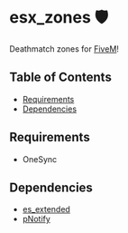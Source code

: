 # esx_zones 🛡️
Deathmatch zones for [FiveM](https://fivem.net//)!

## Table of Contents
- [Requirements](#requirements)
- [Dependencies](#dependencies)

## Requirements
- OneSync

## Dependencies
- [es_extended](https://github.com/esx-framework/esx-legacy/tree/main/%5Besx%5D/es_extended)
- [pNotify](https://github.com/Nick78111/pNotify)
